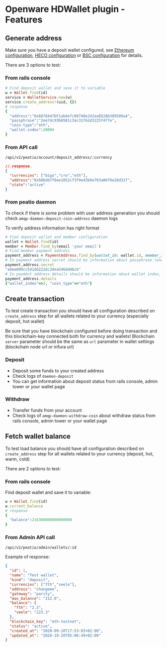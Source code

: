 # Openware HDWallet plugin - Features

## Generate address

Make sure you have a deposit wallet configured, see [Ethereum configuration](./configuration_ethereum.md), [HECO configuration](./configuration_heco.md) or [BSC configuration](./configuration_bsc.md) for details.

There are 3 options to test:

### From rails console

```ruby
# Find deposit wallet and save it to variable
w = Wallet.find(id)
service = WalletService.new(w)
service.create_address!(uid, {})
# response
{
  "address":"0x6876447bF1ab4efc09740e242eaED2Ab389509a4",
  "passphrase":"2ee7dc93b6581c3ac31f62d32257477e",
  "coin-type":"eth",
  "wallet-index":20004
}
```

### From API call

`/api/v2/peatio/account/deposit_address/:currency`

```json
// response
{
  "currencies": ["bigo","cro","eth"],
  "address":"0xb06dd7f8ee1852cf3f9e43b9a703a06f8e28d31f",
  "state":"active"
}
```

### From peatio daemon

To check if there is some problem with user address generation you should check `amqp-daemon-deposit-coin-address` daemon logs

To verify address information has right format

```ruby
# Find deposit wallet and member configuration
wallet = Wallet.find(id)
member = Member.find_by(email 'your email')
# Find member payment address
payment_address = PaymentAddress.find_by(wallet_id: wallet.id, member_id: member.id)
# In payment address secret should be information about passphrase (encrypted password from private key)
payment_address.secret
"a4ee099cc541dd222dc24ea546dd46c6"
# In payment address details should be information about wallet index, and coin type
payment_address.details
{"wallet_index"=>2, "coin_type"=>"eth"}
```

## Create transaction

To test create transaction you should have all configuration described on `create_address` step for all wallets related to your currency (especially deposit, hot wallet)

Be sure that you have blockchain configured before doing transaction and this blockchain-key connected both for currency and wallets!
Blockchain `server` parameter should be the same as `url` parameter in wallet settings (blockchain node url or infura url)

### Deposit

- Deposit some funds to your created address
- Check logs of `daemon-deposit`
- You can get information about deposit status from rails console, admin tower or your wallet page

### Withdraw

- Transfer funds from your account
- Check logs of `amqp-daemon-withdraw-coin` about withdraw status from rails console, admin tower or your wallet page

## Fetch wallet balance
To test load balance you should have all configuration described on `create_address` step for all wallets related to your currency (deposit, hot, warm, cold)

There are 2 options to test:

### From rails console

Find deposit wallet and save it to variable:

```ruby
w = Wallet.find(id)
w.current_balance
# response
{
  "balance":216380800000000000
}
```

### From Admin API call
`/api/v2/peatio/admin/wallets/:id`

Example of response:

```json
{
  "id": 1,
  "name": "Test wallet",
  "kind": "deposit",
  "currencies": ["fth","seele"],
  "address": "changeme",
  "gateway": "parity",
  "max_balance": "212.0",
  "balance": {
    "fth": "2.3",
    "seele": "223.3"
  },
  "blockchain_key": "eth-testnet",
  "status": "active",
  "created_at": "2020-09-10T17:53:03+02:00",
  "updated_at": "2020-10-20T05:00:49+02:00"
}
```
